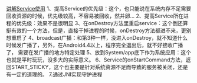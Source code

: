 
[讲解Service使用](http://blog.csdn.net/guolin_blog/article/details/9797169)
1、提高Service的优先级：这个，也只能说在系统内存不足需要回收资源的时候，优先级较高，不容易被回收，然并卵...
2、提高Service所在进程的优先级：效果不是很明显
3、在onDestroy方法里重启service：这个倒还算挺有效的一个方法，但是，直接干掉进程的时候，onDestroy方法都进不来，更别想重启了
4、broadcast广播：和第3种一样，没进入onDestroy，就不知道什么时候发广播了，另外，在Android4.4以上，程序完全退出后，就不好接收广播了，
需要在发广播的地方特定处理
5、放到System/app底下作为系统应用：这个也就是平时玩玩，没多大的实际意义。
6、Service的onStartCommand方法，返回START_STICKY，这个也主要是针对系统资源不足而导致的服务被关闭，还是有一定的道理的。
7.通过JNI实现守护进程

